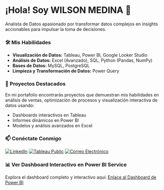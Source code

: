 # ¡Hola! Soy WILSON MEDINA 👋

Analista de Datos apasionado por transformar datos complejos en insights accionables para impulsar la toma de decisiones.

### 🛠️ Mis Habilidades

- **Visualización de Datos:** Tableau, Power BI, Google Looker Studio
- **Análisis de Datos:** Excel (Avanzado), SQL, Python (Pandas, NumPy)
- **Bases de Datos:** MySQL, PostgreSQL
- **Limpieza y Transformación de Datos:** Power Query

### 🚀 Proyectos Destacados

En mi portafolio encontrarás proyectos que demuestran mis habilidades en análisis de ventas, optimización de procesos y visualización interactiva de datos usando:

-   Dashboards interactivos en Tableau
-   Informes dinámicos en Power BI
-   Modelos y análisis avanzados en Excel

### 📫 Conéctate Conmigo

[![LinkedIn](https://img.shields.io/badge/LinkedIn-0077B5?style=for-the-badge&logo=linkedin&logoColor=white)](https://www.linkedin.com/in/wilson-medina-martinez)
[![Tableau Public](https://img.shields.io/badge/Tableau_Public-E97627?style=for-the-badge&logo=tableau&logoColor=white)](https://public.tableau.com/app/profile/wilsonmedinamartinez)
[![Correo Electrónico](https://img.shields.io/badge/Email-D14836?style=for-the-badge&logo=gmail&logoColor=white)](mailto:WILSONMEDINA.VE@GMAIL.com)

### 📊 Ver Dashboard Interactivo en Power BI Service

Explora el dashboard completo y interactivo aquí: [Enlace al Dashboard de Power BI](https://app.powerbi.com/view?r=...)
